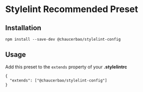 # Stylelint Recommended Preset

## Installation
```
npm install --save-dev @chaucerbao/stylelint-config
```

## Usage
Add this preset to the `extends` property of your **.stylelintrc**
```
{
  "extends": ["@chaucerbao/stylelint-config"]
}
```
